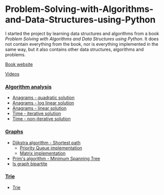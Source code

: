 # Problem-Solving-with-Algorithms-and-Data-Structures-using-Python

I started the project by learning data structures and algorithms from a book *Problem Solving with Algorithms and Data Structures using Python*.
It does not contain everything from the book, 
nor is everything implemented in the same way,
but it also contains other data structures, algorithms and problems.

[Book website](https://runestone.academy/runestone/books/published/pythonds/index.html)

[Videos](https://teklern.blogspot.com/p/blog-page.html)

### [Algorithm analysis](https://github.com/ivanmmarkovic/Problem-Solving-with-Algorithms-and-Data-Structures-using-Python/tree/master/analysis)
- [Anagrams - quadratic solution](https://github.com/ivanmmarkovic/Problem-Solving-with-Algorithms-and-Data-Structures-using-Python/blob/master/analysis/anagrams-quadratic-solution.py)
- [Anagrams - log linear solution](https://github.com/ivanmmarkovic/Problem-Solving-with-Algorithms-and-Data-Structures-using-Python/blob/master/analysis/anagrams-loglinear-solution.py)
- [Anagrams - linear solution](https://github.com/ivanmmarkovic/Problem-Solving-with-Algorithms-and-Data-Structures-using-Python/blob/master/analysis/anagrams-linear-solution.py)
- [Time - iterative solution](https://github.com/ivanmmarkovic/Problem-Solving-with-Algorithms-and-Data-Structures-using-Python/blob/master/analysis/time-iterative-approach.py)
- [Time - non-iterative solution](https://github.com/ivanmmarkovic/Problem-Solving-with-Algorithms-and-Data-Structures-using-Python/blob/master/analysis/time-noniterative-approach.py)
### [Graphs](https://github.com/ivanmmarkovic/Problem-Solving-with-Algorithms-and-Data-Structures-using-Python/tree/master/graphs)
- [Dijkstra algorithm - Shortest path](https://github.com/ivanmmarkovic/Problem-Solving-with-Algorithms-and-Data-Structures-using-Python/tree/master/graphs/dijkstra)
    - [Priority Queue implementation](https://github.com/ivanmmarkovic/Problem-Solving-with-Algorithms-and-Data-Structures-using-Python/tree/master/graphs/dijkstra/priority-queue-impl-adjacency-map)
    - [Matrix implementation](https://github.com/ivanmmarkovic/Problem-Solving-with-Algorithms-and-Data-Structures-using-Python/tree/master/graphs/dijkstra/matrix-impl)
- [Prim's algorithm - Minimum Spanning Tree](https://github.com/ivanmmarkovic/Problem-Solving-with-Algorithms-and-Data-Structures-using-Python/tree/master/graphs/prims-algorithm)
- [Is graph bipartite](https://github.com/ivanmmarkovic/Problem-Solving-with-Algorithms-and-Data-Structures-using-Python/tree/master/graphs/is-graph-bipartite)
### [Trie](https://github.com/ivanmmarkovic/Problem-Solving-with-Algorithms-and-Data-Structures-using-Python/tree/master/trie)
- [Trie](https://github.com/ivanmmarkovic/Problem-Solving-with-Algorithms-and-Data-Structures-using-Python/tree/master/trie)